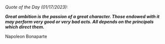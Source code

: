 *Quote of the Day (01/17/2023):*

_**Great ambition is the passion of a great character. Those endowed with it may perform very good or very bad acts. All depends on the principals which direct them.**_

Napoleon Bonaparte